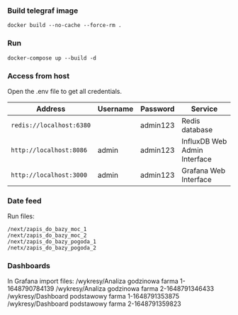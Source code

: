 ### Build telegraf image

```
docker build --no-cache --force-rm .
```

### Run

```
docker-compose up --build -d
```


### Access from host

Open the .env file to get all credentials.

| Address                  | Username | Password | Service                      |
|--------------------------|----------|----------|------------------------------|
| `redis://localhost:6380` |          | admin123 | Redis database               |
| `http://localhost:8086`  | admin    | admin123 | InfluxDB Web Admin Interface |
| `http://localhost:3000`  | admin    | admin123 | Grafana Web Interface        |

### Date feed

Run files:

```
/next/zapis_do_bazy_moc_1
/next/zapis_do_bazy_moc_2
/next/zapis_do_bazy_pogoda_1
/netx/zapis_do_bazy_pogoda_2
```
### Dashboards

In Grafana import files:
/wykresy/Analiza godzinowa farma 1-1648790784139
/wykresy/Analiza godzinowa farma 2-1648791346433
/wykresy/Dashboard podstawowy farma 1-1648791353875
/wykresy/Dashboard podstawowy farma 2-1648791359823